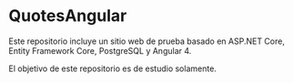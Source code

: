 # QuotesAngular
Este repositorio incluye un sitio web de prueba basado en ASP.NET Core, Entity Framework Core, PostgreSQL y Angular 4.

El objetivo de este repositorio es de estudio solamente.
